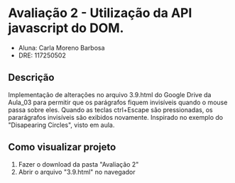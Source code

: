 # Avaliação 2 - Utilização da API javascript do DOM.
- Aluna: Carla Moreno Barbosa
- DRE: 117250502

## Descrição
Implementação de alterações no arquivo 3.9.html do Google Drive da Aula_03 para permitir que os parágrafos fiquem invisíveis quando o mouse passa sobre eles. Quando as teclas ctrl+Escape são pressionadas, os pararágrafos invisíveis são exibidos novamente.
Inspirado no exemplo do "Disapearing Circles", visto em aula.

## Como visualizar projeto
1. Fazer o download da pasta "Avaliação 2"
2. Abrir o arquivo "3.9.html" no navegador
